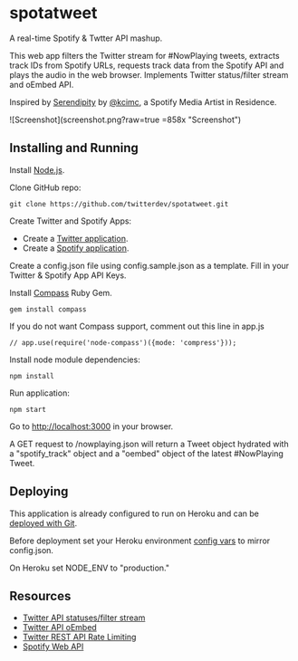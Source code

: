 spotatweet
==========

A real-time Spotify &amp; Twtter API mashup.

This web app filters the Twitter stream for #NowPlaying tweets, extracts track IDs from Spotify URLs, requests track data from the Spotify API and plays the audio in the web browser. Implements Twitter status/filter stream and oEmbed API.

Inspired by [Serendipity](https://www.spotify.com/us/arts/serendipity/) by [@kcimc](https://twitter.com/kcimc), a Spotify Media Artist in Residence.

![Screenshot](screenshot.png?raw=true =858x "Screenshot")

Installing and Running
----

Install [Node.js](http://nodejs.org/).

Clone GitHub repo:

```
git clone https://github.com/twitterdev/spotatweet.git
```

Create Twitter and Spotify Apps:

- Create a [Twitter application](https://apps.twitter.com).
- Create a [Spotify application](https://developer.spotify.com/my-applications).

Create a config.json file using config.sample.json as a template. Fill in your Twitter & Spotify App API Keys.

Install [Compass](http://compass-style.org/) Ruby Gem.

```
gem install compass
```

If you do not want Compass support, comment out this line in app.js

```
// app.use(require('node-compass')({mode: 'compress'}));
```

Install node module dependencies:

```
npm install 
```

Run application:

```
npm start
```

Go to [http://localhost:3000](http://localhost:3000) in your browser.

A GET request to /nowplaying.json will return a Tweet object hydrated with a "spotify_track" object and a "oembed" object of the latest #NowPlaying Tweet.

Deploying
---
This application is already configured to run on Heroku and can be [deployed with Git](https://devcenter.heroku.com/articles/git).

Before deployment set your Heroku environment [config vars](https://devcenter.heroku.com/articles/config-vars) to mirror config.json.

On Heroku set NODE_ENV to "production."


Resources
----
- [Twitter API statuses/filter stream](https://dev.twitter.com/docs/api/1.1/post/statuses/filter)
- [Twitter API oEmbed](https://dev.twitter.com/docs/api/1/get/statuses/oembed)
- [Twitter REST API Rate Limiting](https://dev.twitter.com/docs/rate-limiting/1.1)
- [Spotify Web API](https://developer.spotify.com/web-api/)
